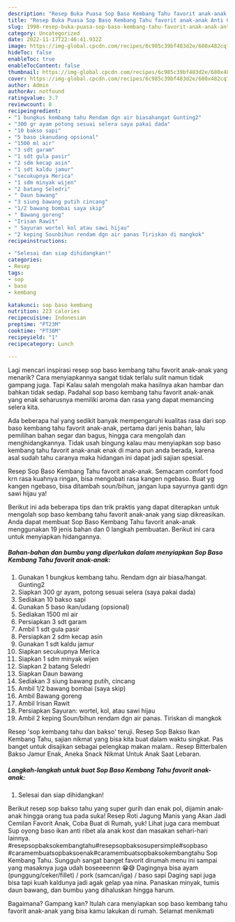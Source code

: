 ```yaml
---
description: "Resep Buka Puasa Sop Baso Kembang Tahu favorit anak-anak Anti Gagal"
title: "Resep Buka Puasa Sop Baso Kembang Tahu favorit anak-anak Anti Gagal"
slug: 1998-resep-buka-puasa-sop-baso-kembang-tahu-favorit-anak-anak-anti-gagal
category: Uncategorized
date: 2022-11-17T22:46:41.932Z
image: https://img-global.cpcdn.com/recipes/6c985c39bf483d2e/680x482cq70/sop-baso-kembang-tahu-favorit-anak-anak-foto-resep-utama.jpg
hideToc: false
enableToc: true
enableTocContent: false
thumbnail: https://img-global.cpcdn.com/recipes/6c985c39bf483d2e/680x482cq70/sop-baso-kembang-tahu-favorit-anak-anak-foto-resep-utama.jpg
cover: https://img-global.cpcdn.com/recipes/6c985c39bf483d2e/680x482cq70/sop-baso-kembang-tahu-favorit-anak-anak-foto-resep-utama.jpg
author: Admin
authorAv: notfound
ratingvalue: 3.7
reviewcount: 8
recipeingredient:
- "1 bungkus kembang tahu Rendam dgn air biasahangat Gunting2"
- "300 gr ayam potong sesuai selera saya pakai dada"
- "10 bakso sapi"
- "5 baso ikanudang opsional"
- "1500 ml air"
- "3 sdt garam"
- "1 sdt gula pasir"
- "2 sdm kecap asin"
- "1 sdt kaldu jamur"
- "secukupnya Merica"
- "1 sdm minyak wijen"
- "2 batang Seledri"
- " Daun bawang"
- "3 siung bawang putih cincang"
- "1/2 bawang bombai saya skip"
- " Bawang goreng"
- "Irisan Rawit"
- " Sayuran wortel kol atau sawi hijau"
- "2 keping Sounbihun rendam dgn air panas Tiriskan di mangkok"
recipeinstructions:

- "Selesai dan siap dihidangkan!"
categories:
- Resep
tags:
- sop
- baso
- kembang

katakunci: sop baso kembang 
nutrition: 223 calories
recipecuisine: Indonesian
preptime: "PT23M"
cooktime: "PT38M"
recipeyield: "1"
recipecategory: Lunch

---
```



Lagi mencari inspirasi resep sop baso kembang tahu favorit anak-anak yang menarik? Cara menyiapkannya sangat tidak terlalu sulit namun tidak gampang juga. Tapi Kalau salah mengolah maka hasilnya akan hambar dan bahkan tidak sedap. Padahal sop baso kembang tahu favorit anak-anak yang enak seharusnya memiliki aroma dan rasa yang dapat memancing selera kita.


Ada beberapa hal yang sedikit banyak mempengaruhi kualitas rasa dari sop baso kembang tahu favorit anak-anak, pertama dari jenis bahan, lalu pemilihan bahan segar dan bagus, hingga cara mengolah dan menghidangkannya. Tidak usah bingung kalau mau menyiapkan sop baso kembang tahu favorit anak-anak enak di mana pun anda berada, karena asal sudah tahu caranya maka hidangan ini dapat jadi sajian spesial.

Resep Sop Baso Kembang Tahu favorit anak-anak. Semacam comfort food krn rasa kuahnya ringan, bisa mengobati rasa kangen ngebaso. Buat yg kangen ngebaso, bisa ditambah soun/bihun, jangan lupa sayurnya ganti dgn sawi hijau ya!


Berikut ini ada beberapa tips dan trik praktis yang dapat diterapkan untuk mengolah sop baso kembang tahu favorit anak-anak yang siap dikreasikan. Anda dapat membuat Sop Baso Kembang Tahu favorit anak-anak menggunakan 19 jenis bahan dan 0 langkah pembuatan. Berikut ini cara untuk menyiapkan hidangannya.

<!--inarticleads1-->

##### Bahan-bahan dan bumbu yang diperlukan dalam menyiapkan Sop Baso Kembang Tahu favorit anak-anak:

1. Gunakan 1 bungkus kembang tahu. Rendam dgn air biasa/hangat. Gunting2
1. Siapkan 300 gr ayam, potong sesuai selera (saya pakai dada)
1. Sediakan 10 bakso sapi
1. Gunakan 5 baso ikan/udang (opsional)
1. Sediakan 1500 ml air
1. Persiapkan 3 sdt garam
1. Ambil 1 sdt gula pasir
1. Persiapkan 2 sdm kecap asin
1. Gunakan 1 sdt kaldu jamur
1. Siapkan secukupnya Merica
1. Siapkan 1 sdm minyak wijen
1. Siapkan 2 batang Seledri
1. Siapkan  Daun bawang
1. Sediakan 3 siung bawang putih, cincang
1. Ambil 1/2 bawang bombai (saya skip)
1. Ambil  Bawang goreng
1. Ambil Irisan Rawit
1. Persiapkan  Sayuran: wortel, kol, atau sawi hijau
1. Ambil 2 keping Soun/bihun rendam dgn air panas. Tiriskan di mangkok


Resep &#39;sop kembang tahu dan bakso&#39; teruji. Resep Sop Bakso Ikan Kembang Tahu, sajian nikmat yang bisa kita buat dalam waktu singkat. Pas banget untuk disajikan sebagai pelengkap makan malam.. Resep Bitterbalen Bakso Jamur Enak, Aneka Snack Nikmat Untuk Anak Saat Lebaran. 

<!--inarticleads2-->

##### Langkah-langkah untuk buat Sop Baso Kembang Tahu favorit anak-anak:


1. Selesai dan siap dihidangkan!

Berikut resep sop bakso tahu yang super gurih dan enak pol, dijamin anak-anak hingga orang tua pada suka! Resep Roti Jagung Manis yang Akan Jadi Cemilan Favorit Anak, Coba Buat di Rumah, yuk! Lihat juga cara membuat Sup oyong baso ikan anti ribet ala anak kost dan masakan sehari-hari lainnya. #resepsopbaksokembangtahu#resepsopbaksosupersimple#sopbaso #caramembuatsopbaksoenak#caramembuatsopbaksokembangtahu Sop Kembang Tahu. Sungguh sangat banget favorit dirumah menu ini sampai yang masaknya juga udah boseeeennn 😁😅 Dagingnya bisa ayam (punggung/ceker/fillet) / pork (samcan/iga) / baso sapi Daging sapi juga bisa tapi kuah kaldunya jadi agak gelap yaa nina. Panaskan minyak, tumis daun bawang, dan bumbu yang dihaluskan hingga harum. 

Bagaimana? Gampang kan? Itulah cara menyiapkan sop baso kembang tahu favorit anak-anak yang bisa kamu lakukan di rumah. Selamat menikmati
